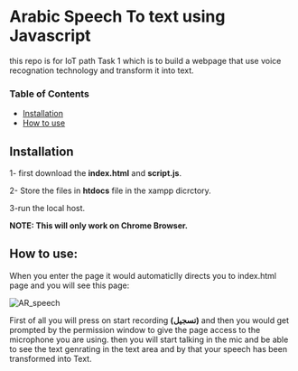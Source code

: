 # Arabic Speech To text using Javascript
 this repo is for IoT path Task 1 which is to build a webpage that use voice recognation technology and transform it into text.


### Table of Contents

* [Installation](#installation)
* [How to use](#how-to-use)
 
	

## Installation

1- first download the **index.html** and **script.js**.

2- Store the files in **htdocs** file in the xampp dicrctory.

3-run the local host.

**NOTE: This will only work on Chrome Browser.**
## How to use:

When you enter the page it would automaticlly directs you to index.html page and you will see this page:

![AR_speech](https://user-images.githubusercontent.com/93100711/176106771-0eb6e4a0-e9d0-4276-b944-b9b616aab2f0.PNG)

First of all you will press on start recording **(تسجيل)** and then you would get prompted by the permission window to give the page access to the microphone you are using. 
then you will start talking in the mic and be able to see the text genrating in the text area and by that your speech has been transformed into Text.

